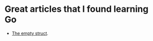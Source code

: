 # Great articles that I found learning Go

* [The empty struct](https://dave.cheney.net/2014/03/25/the-empty-struct).
